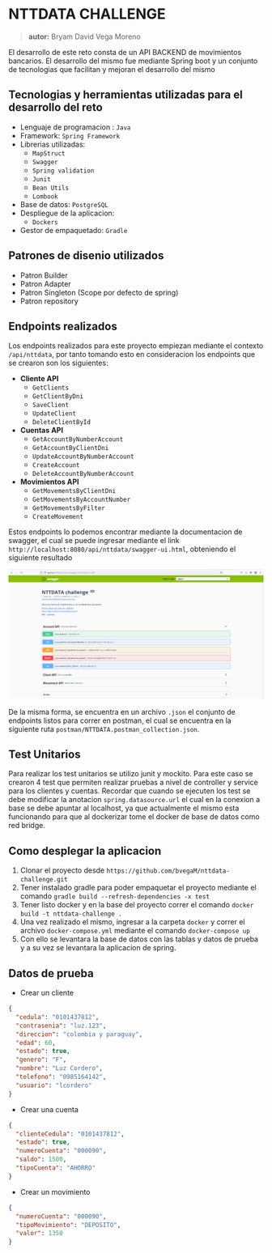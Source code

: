 # NTTDATA CHALLENGE
 > **autor:** Bryam David Vega Moreno
 
El desarrollo de este reto consta de un API BACKEND de movimientos bancarios. El desarrollo del mismo
fue mediante Spring boot y un conjunto de tecnologias que facilitan y mejoran el desarrollo del mismo

## Tecnologias y herramientas utilizadas para el desarrollo del reto

* Lenguaje de programacion : `Java`
* Framework: `Spring Framework`
* Librerias utilizadas:
  * `MapStruct`
  * `Swagger`
  * `Spring validation`
  * `Junit`
  * `Bean Utils`
  * `Lombook`
* Base de datos: `PostgreSQL`
* Despliegue de la aplicacion:
  * `Dockers`
* Gestor de empaquetado: `Gradle`

## Patrones de disenio utilizados

* Patron Builder
* Patron Adapter
* Patron Singleton (Scope por defecto de spring)
* Patron repository

## Endpoints realizados

Los endpoints realizados para este proyecto empiezan mediante el contexto `/api/nttdata`, por tanto tomando 
esto en consideracion los endpoints que se crearon son los siguientes:

* **Cliente API**
  * `GetClients`
  * `GetClientByDni`
  * `SaveClient`
  * `UpdateClient`
  * `DeleteClientById`
* **Cuentas API**
  * `GetAccountByNumberAccount`
  * `GetAccountByClientDni`
  * `UpdateAccountByNumberAccount`
  * `CreateAccount`
  * `DeleteAccountByNumberAccount`
* **Movimientos API**
  * `GetMovementsByClientDni`
  * `GetMovementsByAccountNumber`
  * `GetMovementsByFilter`
  * `CreateMovement`

Estos endpoints lo podemos encontrar mediante la documentacion de swagger, el cual se puede ingresar
mediante el link `http://localhost:8080/api/nttdata/swagger-ui.html`, obteniendo el siguiente resultado

![image](img/swagger.png)

De la misma forma, se encuentra en un archivo `.json` el conjunto de endpoints listos para
correr en postman, el cual se encuentra en la siguiente ruta `postman/NTTDATA.postman_collection.json`.

## Test Unitarios

Para realizar los test unitarios se utilizo junit y mockito. Para este caso se crearon 4 test que permiten
realizar pruebas a nivel de controller y service para los clientes y cuentas. Recordar que cuando se ejecuten los test
se debe modificar la anotacion `spring.datasource.url` el cual en la conexion a base se debe apuntar al localhost, ya que
actualmente el mismo esta funcionando para que al dockerizar tome el docker de base de datos como red bridge.

## Como desplegar la aplicacion

1. Clonar el proyecto desde `https://github.com/bvegaM/nttdata-challenge.git`
2. Tener instalado gradle para poder empaquetar el proyecto mediante el comando `gradle build --refresh-dependencies -x test`
3. Tener listo docker y en la base del proyecto correr el comando `docker build -t nttdata-challenge .`
4. Una vez realizado el mismo, ingresar a la carpeta `docker` y correr el archivo `docker-compose.yml` mediante el comando `docker-compose up`
5. Con ello se levantara la base de datos con las tablas y datos de prueba y a su vez se levantara la aplicacion de spring.

## Datos de prueba

* Crear un cliente
```json
{
  "cedula": "0101437812",
  "contrasenia": "luz.123",
  "direccion": "colombia y paraguay",
  "edad": 60,
  "estado": true,
  "genero": "F",
  "nombre": "Luz Cordero",
  "telefono": "0985164142",
  "usuario": "lcordero"
}
```
* Crear una cuenta
```json
{
  "clienteCedula": "0101437812",
  "estado": true,
  "numeroCuenta": "000090",
  "saldo": 1500,
  "tipoCuenta": "AHORRO"
}
```
* Crear un movimiento
```json
{
  "numeroCuenta": "000090",
  "tipoMovimiento": "DEPOSITO",
  "valor": 1350
}
```

